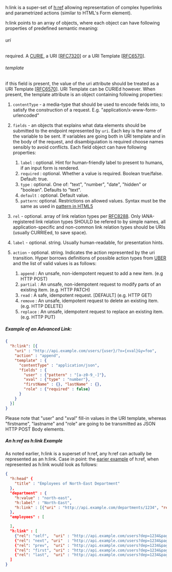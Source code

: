 h:link is a super-set of [h:ref](/spec#href) allowing representation of
complex hyperlinks and parametrized actions (similar to HTML's Form element).

h:link points to an array of objects, where each object can have following
properties of predefined semantic meaning:

###### uri

required. A [CURIE](https://www.w3.org/TR/2010/NOTE-curie-20101216/), a URI
[[RFC7320](https://tools.ietf.org/html/rfc7320)] or a URI Template
[[RFC6570](https://tools.ietf.org/html/rfc6570)].

###### template

if this field is present, the value of the uri attribute should be treated as a
URI Template [[RFC6570](https://tools.ietf.org/html/rfc6570)]. URI Template can
be CURIEd however. When present, the template attribute is an object containing
following properties:

1. `contentType` - a media-type that should be used to encode fields
      into, to satisfy the construction of a request.
      E.g. "application/x-www-form-urlencoded"

2. `fields` - an objects that explains what data
elements should be submitted to the endpoint represented by `uri`. Each
key is the name of the variable to be sent. If variables are going both
in URI template and in the body of the request, and disambiguiation is
required choose names sensibly to avoid conflicts. Each field object
can have following properties:
    1. `label` : optional. Hint for human-friendly label to present to humans,
        if an input form is rendered.
    1. `required` : optional. Whether a value is required. Boolean true/false.
        Default: true.
    1. `type` : optional. One of: "text", "number", "date", "hidden" or "boolean".
        Defaults to "text".
    1. `default` : optional. Default value.
    1. `pattern`: optional. Restrictions on allowed values. Syntax must be the
        same as used in [pattern in HTML5](https://www.w3.org/TR/2011/WD-html5-20110525/common-input-element-attributes.html#the-pattern-attribute)

3. `rel` - optional. array of link relation types per
    [RFC8288](https://tools.ietf.org/html/rfc8288). Only IANA-registered
    link relation types SHOULD be refered to by simple names, all
    application-specific and non-common link relation types should be URIs
    (usually CURRIEed, to save space).
4. `label` - optional. string. Usually human-readable, for presentation
    hints.
5. `action` - optional. string. Indicates the action represented by the uri
    transition. Hyper borrows definitions of possible action types from
    [UBER](http://www.uberhypermedia.org) and the list of valid values is as
    follows:

    1. `append` : An unsafe, non-idempotent request to add a new item. (e.g HTTP POST)
    2. `partial` : An unsafe, non-idempotent request to modify parts of an existing item. (e.g. HTTP PATCH)
    3. `read` : A safe, idempotent request. [DEFAULT] (e.g. HTTP GET)
    4. `remove` : An unsafe, idempotent request to delete an existing item. (e.g. HTTP DELETE)
    5. `replace` : An unsafe, idempotent request to replace an existing item. (e.g. HTTP PUT)

##### Example of an Advanced Link:

```json
{
  "h:link": [{
    "uri" : "http://api.example.com/users/{user}/?x={xval}&y=foo",
    "action" : "append",
    "template" : {
      "contentType" : "application/json",
      "fields" : {
        "user" : {"pattern" : "[a-z0-9_-]"},
        "xval" : {"type" : "number"},
        "firstName" : {}, "lastName" : {},
        "role" : {"required" : false}
      }
    }
  }]
}
```

Please note that "user" and "xval" fill-in values in the URI template, whereas
"firstname", "lastname" and "role" are going to be transmitted as JSON HTTP POST
Body elements.

##### An h:ref as h:link Example

As noted earlier, h:link is a superset of h:ref, any h:ref can actually be
represented as an h:link. Case in point: the [earier example](/spec#example-document-with-hrefs) of h:ref, when
represented as h:link would look as follows:

```json
{
  "h:head" {
    "title" : "Employees of North-East Department"
  },
  "department" : {
    "h:value" : "north-east",
    "h:label" : "North-East",
    "h:link" : [{"uri" : "http://api.example.com/departments/1234", "rel": "about"}]
  },
  "employees" : [

  ],
  "h:link" : [
    {"rel": "self",  "uri" : "http://api.example.com/users?dep=1234&page=4",
    {"rel": "next", "uri"  : "http://api.example.com/users?dep=1234&page=5",
    {"rel": "prev",  "uri" : "http://api.example.com/users?dep=1234&page=3",
    {"rel": "first", "uri" : "http://api.example.com/users?dep=1234&page=1",
    {"rel": "last",  "uri" : "http://api.example.com/users?dep=1234&page=10"
  ]
}
```
